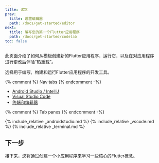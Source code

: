 ```yaml
---
title: 试驾
prev:
  title: 设置编辑器
  path: /docs/get-started/editor
next:
  title: 编写您的第一个Flutter应用程序
  path: /docs/get-started/codelab
toc: false
---
```


此页面介绍了如何从模板创建新的Flutter应用程序，运行它，以及在对应用程序进行更改后体验“热重载”。

选择用于编写，构建和运行Flutter应用程序的开发工具。

{% comment %} Nav tabs {% endcomment -%}
<ul class="nav nav-tabs" id="editor-setup" role="tablist">
  <li class="nav-item">
    <a class="nav-link active" id="androidstudio-tab" href="#androidstudio" role="tab" aria-controls="androidstudio" aria-selected="true">Android Studio / IntelliJ</a>
  </li>
  <li class="nav-item">
    <a class="nav-link" id="vscode-tab" href="#vscode" role="tab" aria-controls="vscode" aria-selected="false">Visual Studio Code</a>
  </li>
  <li class="nav-item">
    <a class="nav-link" id="terminal-tab" href="#terminal" role="tab" aria-controls="terminal" aria-selected="false">终端和编辑器</a>
  </li>
</ul>

{% comment %} Tab panes {% endcomment -%}
<div class="tab-content">
  {% include_relative _androidstudio.md %}
  {% include_relative _vscode.md %}
  {% include_relative _terminal.md %}
</div>

## 下一步

接下来，您将通过创建一个小应用程序来学习一些核心的Flutter概念。
